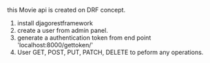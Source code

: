 this Movie api is created on DRF concept.

1. install djagorestframework
2. create a user from admin panel.
3. generate a authentication token from end point 'localhost:8000/gettoken/'
4. User GET, POST, PUT, PATCH, DELETE to peform any operations. 
